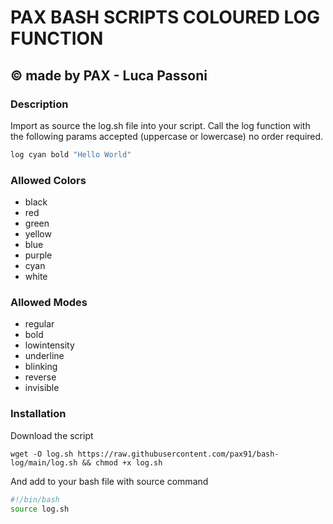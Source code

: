 # PAX BASH SCRIPTS COLOURED LOG FUNCTION
## © made by PAX - Luca Passoni

### Description
Import as source the log.sh file into your script.
Call the log function with the following params accepted (uppercase or lowercase) no order required.
```bash
log cyan bold "Hello World"
```
### Allowed Colors
- black
- red
- green
- yellow
- blue
- purple
- cyan
- white
### Allowed Modes
- regular
- bold
- lowintensity
- underline
- blinking
- reverse
- invisible
### Installation
Download the script
```
wget -O log.sh https://raw.githubusercontent.com/pax91/bash-log/main/log.sh && chmod +x log.sh
```
And add to your bash file with source command
```bash
#!/bin/bash
source log.sh
```
